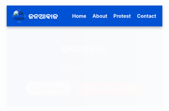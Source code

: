 
<!-- Navigation Menu -->
<nav class="navbar">
  <div class="nav-logo">
    <img src="images/protest_logo.jpg" alt="Janawaz Logo" class="nav-logo-img">
    <span class="nav-title">ଜନଆଵାଜ</span>
  </div>
  <div class="menu-toggle" id="menu-toggle">&#9776;</div>
  <ul class="nav-links" id="nav-links">
    <li><a href="#home">Home</a></li>
    <li><a href="#about">About</a></li>
    <li><a href="#protest">Protest</a></li>
    <li><a href="#contact">Contact</a></li>
  </ul>
</nav>

<!-- Header Section -->
<header class="hero">
  <h1 class="site-title">ଜନଆଵାଜ</h1>
  <p class="tagline">ଆମ ଆଵାଜ ଆମ ଶକ୍ତି</p>

  <div class="buttons">
    <a href="#join" class="btn join-btn">&#128100; Join Now</a>
    <a href="#raise" class="btn raise-btn">&#128226; Raise Your Voice</a>
  </div>
</header>

<!-- CSS Section -->
<style>
/* Navbar Styles */
.navbar {
  background: #0052D4;
  padding: 10px 20px;
  display: flex;
  align-items: center;
  justify-content: space-between;
  position: relative;
  box-shadow: 0 4px 8px rgba(0,0,0,0.3);
}

.nav-logo {
  display: flex;
  align-items: center;
}

.nav-logo-img {
  height: 40px;
  border-radius: 50%;
  margin-right: 10px;
}

.nav-title {
  color: white;
  font-size: 22px;
  font-weight: bold;
  font-family: 'Noto Sans Oriya', sans-serif;
}

.menu-toggle {
  display: none;
  font-size: 28px;
  color: white;
  cursor: pointer;
}

.nav-links {
  list-style: none;
  display: flex;
  gap: 20px;
}

.nav-links li a {
  color: white;
  text-decoration: none;
  font-size: 16px;
  font-weight: bold;
  transition: color 0.3s;
}

.nav-links li a:hover {
  color: #ffde59;
}

/* Header Section */
.hero {
  background: linear-gradient(90deg, #0052D4, #4364F7, #6FB1FC);
  padding: 30px 20px;
  text-align: center;
  animation: fadeIn 2s ease;
}

.site-title {
  color: white;
  font-family: 'Noto Sans Oriya', sans-serif;
  font-size: 34px;
  margin-top: 20px;
}

.tagline {
  color: #f0f0f0;
  font-family: 'Noto Sans Oriya', sans-serif;
  font-size: 20px;
  margin-top: 5px;
}

/* Buttons */
.buttons {
  margin-top: 25px;
}

.btn {
  padding: 12px 25px;
  border-radius: 30px;
  text-decoration: none;
  font-weight: bold;
  font-size: 18px;
  display: inline-flex;
  align-items: center;
  gap: 8px;
  transition: 0.4s;
  margin: 8px;
}

.join-btn {
  background: linear-gradient(to right, #ffffff, #d1d1d1);
  color: #0052D4;
}

.raise-btn {
  background: linear-gradient(to right, #ff4081, #ff6f91);
  color: #ffffff;
}

.btn:hover {
  transform: scale(1.05);
  box-shadow: 0 8px 16px rgba(0,0,0,0.3);
}

/* Responsive Design */
@media (max-width: 768px) {
  .nav-links {
    flex-direction: column;
    background: #0052D4;
    position: absolute;
    top: 60px;
    right: 20px;
    width: 200px;
    display: none;
    padding: 10px;
    border-radius: 8px;
    box-shadow: 0 4px 10px rgba(0,0,0,0.5);
  }

  .nav-links.active {
    display: flex;
  }

  .menu-toggle {
    display: block;
  }
}

@media (max-width: 600px) {
  .hero {
    padding: 20px 10px;
  }

  .site-title {
    font-size: 26px;
  }

  .tagline {
    font-size: 16px;
  }

  .btn {
    font-size: 16px;
    padding: 10px 20px;
  }
}

/* Animations */
@keyframes fadeIn {
  from { opacity: 0; }
  to { opacity: 1; }
}
</style>

<!-- JavaScript Section -->
<script>
const toggleBtn = document.getElementById('menu-toggle');
const navLinks = document.getElementById('nav-links');

toggleBtn.addEventListener('click', () => {
  navLinks.classList.toggle('active');
});
</script>
